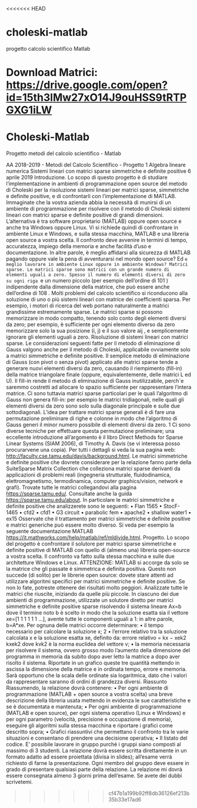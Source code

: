 <<<<<<< HEAD
# choleski-matlab
progetto calcolo scientifico Matlab

Download Matrici:
https://drive.google.com/open?id=15th3lMw27xO14J9ouHSS9tRTPGXG1iLW
=======
# Choleski-Matlab
Progetto metodi del calcolo scientifico - Matlab

AA 2018-2019 - Metodi del Calcolo Scientifico - Progetto 1
Algebra lineare numerica
Sistemi lineari con matrici sparse simmetriche e definite positive
6 aprile 2019
Introduzione. Lo scopo di questo progetto è di studiare l’implementazione in ambienti
di programmazione open source del metodo di Choleski per la risoluzione sistemi lineari
per matrici sparse, simmetriche e definite positive, e di confrontarli con l’implementazione
di MATLAB.
Immaginate che la vostra azienda abbia la necessità di munirsi di un ambiente di programmazione per risolvere con il metodo di Choleski sistemi lineari con matrici sparse e definite positive di grandi dimensioni. L’alternativa è tra software
proprietario (MATLAB) oppure open source e anche tra Windows oppure Linux.
Vi si richiede quindi di confrontare in ambiente Linux e Windows, e sulla stessa macchina,
MATLAB e una libreria open source a vostra scelta. Il confronto deve avvenire in termini
di tempo, accuratezza, impiego della memoria e anche facilità d’uso e documentazione.
In altre parole, è meglio affidarsi alla sicurezza di MATLAB pagando oppure vale la pena
di avventurarsi nel mondo open source? Ed `e meglio lavorare in ambiente Linux oppure
in ambiente Windows?
Matrici sparse. Le matrici sparse sono matrici con un grande numero di elementi
uguali a zero. Spesso il numero di elementi diversi di zero su ogni riga `e un numero
piccolo (per esempio dell’ordine di 101
) indipendente dalla dimensione della matrice, che
può essere anche dell’ordine di 108
. Molti problemi del calcolo scientifico si riconducono
alla soluzione di uno o più sistemi lineari con matrice dei coefficienti sparsa. Per esempio,
i motori di ricerca del web portano naturalmente a matrici grandissime estremamente
sparse.
Le matrici sparse si possono memorizzare in modo compatto, tenendo solo conto degli
elementi diversi da zero; per esempio, è sufficiente per ogni elemento diverso da zero
memorizzare solo la sua posizione (i, j) e il suo valore aij , e semplicemente ignorare gli
elementi uguali a zero.
Risoluzione di sistemi lineari con matrici sparse. Le considerazioni seguenti fatte
per il metodo di eliminazione di Gauss valgono anche per il metodo di Choleski, applicabile
ovviamente solo a matrici simmetriche e definite positive.
Il semplice metodo di eliminazione di Gauss (con pivot o senza pivot) applicato alle
matrici sparse tende a generare nuovi elementi diversi da zero, causando il riempimento
(fill-in) della matrice triangolare finale (oppure, equivalentemente, delle matrici L ed U).
Il fill-in rende il metodo di eliminazione di Gauss inutilizzabile, perch´e saremmo costretti
ad allocare lo spazio sufficiente per rappresentare l’intera matrice.
Ci sono tuttavia matrici sparse particolari per le quali l’algoritmo di Gauss non genera
fill-in: per esempio le matrici tridiagonali, nelle quali gli elementi diversi da zero sono
solo sulla diagonale principale e sulle due sottodiagonali.
L’idea per trattare matrici sparse generali è di fare una permutazione preliminare di righe
e colonne in modo che l’algoritmo di Gauss generi il minor numero possibile di elementi
diversi da zero.
1
Ci sono diverse tecniche per effettuare questa permutazione preliminare; una eccellente
introduzione all’argomento è il libro Direct Methods for Sparse Linear Systems (SIAM
2006), di Timothy A. Davis (se vi interessa posso procurarvene una copia).
Per tutti i dettagli si veda la sua pagina web:
http://faculty.cse.tamu.edu/davis/background.html.
Le matrici simmetriche e definite positive che dovrete considerare per la relazione fanno
parte della SuiteSparse Matrix Collection che colleziona matrici sparse derivanti da
applicazioni di problemi reali (ingegneria strutturale, fluidodinamica, elettromagnetismo,
termodinamica, computer graphics/vision, network e grafi). Trovate tutte le matrici collegandovi alla pagina https://sparse.tamu.edu/.
Consultate anche la guida https://sparse.tamu.edu/about.
In particolare le matrici simmetriche e definite positive che analizzerete sono le seguenti:
• Flan 1565
• StocF-1465
• cfd2
• cfd1
• G3 circuit
• parabolic fem
• apache2
• shallow water1
• ex15
Osservate che il trattamento per matrici simmetriche e definite positive e matrici generiche
può essere molto diverso. Si veda per esempio la seguente documentazione MATLAB
https://it.mathworks.com/help/matlab/ref/mldivide.html.
Progetto. Lo scopo del progetto è confrontare il solutore per matrici sparse simmetriche e definite positive di MATLAB con quello di (almeno una) libreria open-source a
vostra scelta. Il confronto va fatto sulla stessa macchina e sulle due architetture
Windows e Linux.
ATTENZIONE: MATLAB si accorge da solo se la matrice che gli passate è simmetrica
e definita positiva. Questo non succede (di solito) per le librerie open source: dovete
stare attenti ad utilizzare algoritmi specifici per matrici simmetriche e definite positive.
Se non lo fate, potreste ottenere dei risultati molto peggiori.
Analizzate tutte le matrici che riuscite, iniziando da quelle più piccole.
In ciascuno dei due ambienti di programmazione, utilizzate un solutore diretto per matrici
simmetriche e definite positive sparse risolvendo il sistema lineare Ax=b dove il termine
noto b è scelto in modo che la soluzione esatta sia il vettore xe=[1 1 1 1 1 1 ...],
avente tutte le componenti uguali a 1: in altre parole, b=A*xe.
Per ognuna delle matrici occorre determinare:
• il tempo necessario per calcolare la soluzione x;
2
• l’errore relativo tra la soluzione calcolata x e la soluzione esatta xe, definito da:
errore relativo =
kx − xek2
kxek2
dove kvk2 è la norma euclidea del vettore v;
• la memoria necessaria per risolvere il sistema, ovvero grosso modo l’aumento della
dimensione del programma in memoria da subito dopo aver letto la matrice a dopo
aver risolto il sistema.
Riportate in un grafico queste tre quantità mettendo in ascissa la dimensione della matrice
e in ordinata tempo, errore e memoria. Sarà opportuno che la scala delle ordinate sia
logaritmica, dato che i valori da rappresentare saranno di ordini di grandezza diversi.
Riassunto
Riassumendo, la relazione dovrà contenere:
• Per ogni ambiente di programmazione (MATLAB + open source a vostra scelta)
una breve descrizione della libreria usata mettendo in evidenza le sue caratteristiche
e se è documentata e mantenuta;
• Per ogni ambiente di programmazione (MATLAB e open source), per ogni sistema
operativo (Linux e Windows) e per ogni parametro (velocità, precisione e occupazione di memoria), eseguire gli algoritmi sulla stessa macchina e riportare i grafici
come descritto sopra;
• Grafici riassuntivi che permettano il confronto tra le varie situazioni e consentano
di prendere una decisione operativa;
• Il listato del codice.
E’ possibile lavorare in gruppo purchè i gruppi siano composti al massimo di 3 studenti.
La relazione dovrà essere scritta direttamente in un formato adatto ad essere proiettata
(divisa in slides); all’esame verrà richiesto di farne la presentazione. Ogni membro del
gruppo deve essere in grado di presentare qualsiasi parte della relazione.
La relazione mi dovrà essere consegnata almeno 3 giorni prima dell’esame.
Se avete dei dubbi scrivetemi.
>>>>>>> cf47b1a199b92ff8db36126ef213b35b33e17ad6
